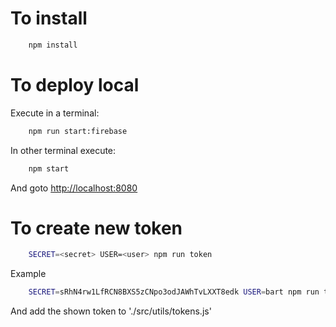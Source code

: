 # To install 

```bash
	npm install
```

# To deploy local

Execute in a terminal:

```bash
	npm run start:firebase
```

In other terminal execute:

```bash
	npm start
```

And goto [http://localhost:8080](http://localhost:8080)

# To create new token

```bash
	SECRET=<secret> USER=<user> npm run token
```

Example

```bash
    SECRET=sRhN4rw1LfRCN8BXS5zCNpo3odJAWhTvLXXT8edk USER=bart npm run token
```


And add the shown token to './src/utils/tokens.js'
